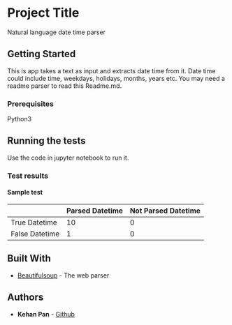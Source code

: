 # Project Title

Natural language date time parser

## Getting Started

This is app takes a text as input and extracts date time from it. Date time could include time, weekdays, holidays, months, years etc. You may need a readme parser to read this Readme.md.

### Prerequisites

Python3

## Running the tests

Use the code in jupyter notebook to run it. 

### Test results

#### Sample test 
|       |   Parsed Datetime |   Not Parsed Datetime |
| ------------- | ------------- | ------------- |
|   True Datetime  |    10  |   0   |
|   False Datetime  |   1   |   0   |

#### 

## Built With

* [Beautifulsoup](https://www.crummy.com/software/BeautifulSoup/bs4/doc/index.html) - The web parser

## Authors

* **Kehan Pan** - [Github](https://github.com/pankh13)